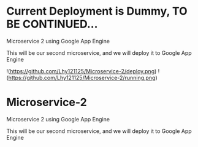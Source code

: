# Current Deployment is Dummy, TO BE CONTINUED...
Microservice 2 using Google App Engine

This will be our second microservice, and we will deploy it to Google App Engine

!(https://github.com/Lhy121125/Microservice-2/deploy.png)
!(https://github.com/Lhy121125/Microservice-2/running.png)

# Microservice-2
Microservice 2 using Google App Engine

This will be our second microservice, and we will deploy it to Google App Engine
